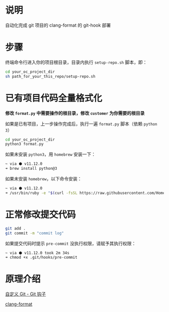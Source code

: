 # 说明
自动化完成 git 项目的 clang-format 的 git-hook 部署

# 步骤
终端命令行进入你的项目根目录，目录内执行 `setup-repo.sh` 脚本，即：

```bash
cd your_oc_project_dir
sh path_for_your_this_repo/setup-repo.sh
```

# 已有项目代码全量格式化
**修改 `format.py` 中需要操作的根目录，修改 `customer` 为你需要的根目录**

如果是已有项目，上一步操作完成后，执行一遍 `format.py` 脚本（依赖 `python 3`）

```bash
cd your_oc_project_dir
python3 format.py
```

如果未安装 `python3`，用 `homebrew` 安装一下：

```bash
~ via ⬢ v11.12.0
➜ brew install python@3
```

如果未安装 `homebrew`，以下命令安装：

```bash
~ via ⬢ v11.12.0
➜ /usr/bin/ruby -e "$(curl -fsSL https://raw.githubusercontent.com/Homebrew/install/master/install)"
```

# 正常修改提交代码

```bash
git add .
git commit -m "commit log"
```

如果提交代码时提示 `pre-commit` 没执行权限，请赋予其执行权限：

```bash
~ via ⬢ v11.12.0 took 2m 34s
➜ chmod +x .git/hooks/pre-commit
```

# 原理介绍
[自定义 Git - Git 钩子](https://git-scm.com/book/zh/v2/自定义-Git-Git-钩子)

[clang-format](https://hokein.github.io/2016/01/30/clang-format/)